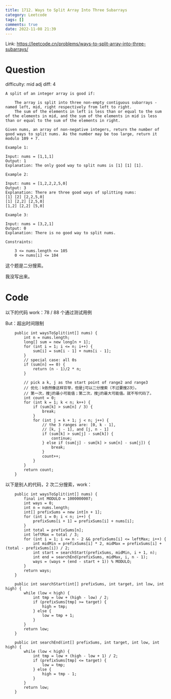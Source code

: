 ```yaml
---
title: 1712. Ways to Split Array Into Three Subarrays
category: Leetcode
tags: []
comments: true
date: 2022-11-08 21:39
---
```




Link: https://leetcode.cn/problems/ways-to-split-array-into-three-subarrays/

# Question

difficulty: mid
adj diff: 4

    A split of an integer array is good if:

    	The array is split into three non-empty contiguous subarrays - named left, mid, right respectively from left to right.
    	The sum of the elements in left is less than or equal to the sum of the elements in mid, and the sum of the elements in mid is less than or equal to the sum of the elements in right.

    Given nums, an array of non-negative integers, return the number of good ways to split nums. As the number may be too large, return it modulo 109 + 7.

    Example 1:

    Input: nums = [1,1,1]
    Output: 1
    Explanation: The only good way to split nums is [1] [1] [1].

    Example 2:

    Input: nums = [1,2,2,2,5,0]
    Output: 3
    Explanation: There are three good ways of splitting nums:
    [1] [2] [2,2,5,0]
    [1] [2,2] [2,5,0]
    [1,2] [2,2] [5,0]

    Example 3:

    Input: nums = [3,2,1]
    Output: 0
    Explanation: There is no good way to split nums.

    Constraints:

    	3 <= nums.length <= 105
    	0 <= nums[i] <= 104

这个题是二分搜索。

我没写出来。

# Code

以下的代码 work：78 / 88 个通过测试用例

But：超出时间限制

```
    public int waysToSplit(int[] nums) {
        int n = nums.length;
        long[] sum = new long[n + 1];
        for (int i = 1; i <= n; i++) {
            sum[i] = sum[i - 1] + nums[i - 1];
        }
        // special case: all 0s
        if (sum[n] == 0) {
            return (n - 1)/2 * n;
        }

        // pick a k, j as the start point of range2 and range3
        // 优化：k依然像这样穷举，但是j可以二分搜索（不过要搜2次）。
        // 第一次，搜j的最小可能值；第二次，搜j的最大可能值。就不写代码了。
        int count = 0;
        for (int k = 1; k < n; k++) {
            if (sum[k] > sum[n] / 3) {
                break;
            }
            for (int j = k + 1; j < n; j++) {
                // the 3 ranges are: [0, k - 1],
                // [k, j - 1], and [j, n - 1]
                if (sum[k] > sum[j] - sum[k]) {
                    continue;
                } else if (sum[j] - sum[k] > sum[n] - sum[j]) {
                    break;
                }
                count++;
            }
        }
        return count;
    }
```

以下是别人的代码，2 次二分搜索，work：

```
    public int waysToSplit(int[] nums) {
        final int MODULO = 1000000007;
        int ways = 0;
        int n = nums.length;
        int[] prefixSums = new int[n + 1];
        for (int i = 0; i < n; i++) {
            prefixSums[i + 1] = prefixSums[i] + nums[i];
        }
        int total = prefixSums[n];
        int leftMax = total / 3;
        for (int i = 1; i <= n - 2 && prefixSums[i] <= leftMax; i++) {
            int midMin = prefixSums[i] * 2, midMax = prefixSums[i] + (total - prefixSums[i]) / 2;
            int start = searchStart(prefixSums, midMin, i + 1, n);
            int end = searchEnd(prefixSums, midMax, i, n - 1);
            ways = (ways + (end - start + 1)) % MODULO;
        }
        return ways;
    }

    public int searchStart(int[] prefixSums, int target, int low, int high) {
        while (low < high) {
            int tmp = low + (high - low) / 2;
            if (prefixSums[tmp] >= target) {
                high = tmp;
            } else {
                low = tmp + 1;
            }
        }
        return low;
    }

    public int searchEnd(int[] prefixSums, int target, int low, int high) {
        while (low < high) {
            int tmp = low + (high - low + 1) / 2;
            if (prefixSums[tmp] <= target) {
                low = tmp;
            } else {
                high = tmp - 1;
            }
        }
        return low;
    }
```

